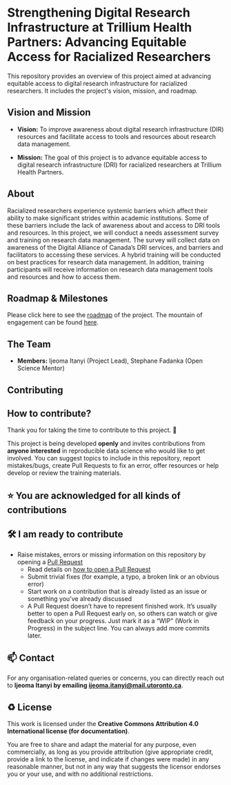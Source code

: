# Strengthening Digital Research Infrastructure at Trillium Health Partners: Advancing Equitable Access for Racialized Researchers

This repository provides an overview of this project aimed at advancing equitable access to digital research infrastructure for racialized researchers. It includes the project's vision, mission, and  roadmap.  


## Vision and Mission

- **Vision:** To improve awareness about digital research infrastructure (DIR) resources and facilitate access to tools and resources about research data management.
  
- **Mission:** The goal of this project is to advance equitable access to digital research infrastructure (DRI) for racialized researchers at Trillium Health Partners.

## About

Racialized researchers experience systemic barriers which affect their ability to make significant strides within academic institutions. Some of these barriers include the lack of awareness about and access to DRI tools and resources. 
In this project, we will conduct a needs assessment survey and training on research data management. The survey will collect data on awareness of the Digital Alliance of Canada’s DRI services, and barriers and facilitators to accessing these services. A hybrid training will be conducted on best practices for research data management. In addition, training participants will receive information on research data management tools and resources and how to access them.

## Roadmap & Milestones

Please click here to see the 
[roadmap](https://github.com/iuitanyi/Advancing-DRI-Access-at-THP/blob/89350b2f4b47ed5eaba61840a29472a18e721676/DRI%20Project%20Documents/Roadmap%20of%20DRI%20EDIA%20Project.png) of the project. The mountain of engagement can be found [here](https://github.com/iuitanyi/Advancing-DRI-Access-at-THP/blob/89f8a81d81bca6e67294fc52d60cd3d75abb568d/DRI%20Project%20Documents/Mountain%20of%20Engagement_DRI%20EDIA%20Project_FINAL.pdf). 


## The Team

- **Members:**
  Ijeoma Itanyi (Project Lead), Stephane Fadanka (Open Science Mentor)
  
## Contributing
  ## How to contribute?

Thank you for taking the time to contribute to this project. 🎉

This project is being developed **openly** and invites contributions from **anyone interested** in reproducible data science who would like to get involved.
You can suggest topics to include in this repository, report mistakes/bugs, create Pull Requests to fix an error, offer resources or help develop or review the training materials.

⭐️ You are acknowledged for all kinds of contributions
---

🛠 I am ready to contribute 
---
- Raise mistakes, errors or missing information on this repository by opening a [Pull Request](../../pulls)
  - Read details on [how to open a Pull Request](https://opensource.guide/how-to-contribute/#opening-a-pull-request)
  - Submit trivial fixes (for example, a typo, a broken link or an obvious error)
  - Start work on a contribution that is already listed as an issue or something you’ve already discussed
  - A Pull Request doesn’t have to represent finished work. It’s usually better to open a Pull Request early on, so others can watch or give feedback on your progress. Just mark it as a “WIP” (Work in Progress) in the subject line. You can always add more commits later.

📫 Contact
---

For any organisation-related queries or concerns, you can directly reach out to **Ijeoma Itanyi by emailing [ijeoma.itanyi@mail.utoronto.ca](mailto:ijeoma.itanyi@mail.utoronto.ca)**.

♻️ License
---

This work is licensed under the **Creative Commons Attribution 4.0 International license (for documentation)**. 

You are free to share and adapt the material for any purpose, even commercially, 
as long as you provide attribution (give appropriate credit, provide a link to the license, 
and indicate if changes were made) in any reasonable manner, but not in any way that suggests the 
licensor endorses you or your use, and with no additional restrictions.

